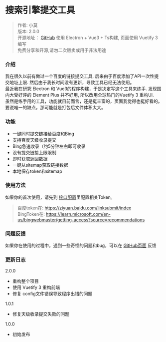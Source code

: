 # 搜索引擎提交工具

> 作者: 小莫  
> 版本: 2.0.0  
> 开源地址： <a href="https://github.com/3DMXM/LinkPush" target="_blank" >GitHub</a>
> 使用 Electron + Vue3 + Ts构建, 页面使用 Vuetify 3  编写  
> 免费分享和开源,请勿二次贩卖或用于非法用途  


### 介绍
我在很久以前有做过一个百度的链接提交工具, 后来由于百度添加了API一次性提交地址上限.
然后由于我长时间没有更新，导致工具已经无法使用。  
最近我在研究 Electron 和 Vue3的程序构建，于是决定写这个工具来练手.
发现国内大受好评的 Element Plus 并不好用, 所以改用全球热门的Vuetify 3  重构UI.  
虽然是练手用的工具，功能就目前而言，还是挺丰富的，页面我觉得也挺好看的。  
要说唯一的缺点，那可能就是打包后文件体积太大。  

### 功能
- 一键同时提交链接给百度和Bing
- 支持百度天级收录提交
- Bing急速收录（约5分钟左右即可收录
- 没有提交链接上限限制
- 即时获取返回数据
- 一键从sitemap获取链接数据
- 本地保存token和sitemap

### 使用方法

如果你的首次使用，请先到 [接口配置](#/Settings)里配置相关Token,
> 百度token在: <a href="https://ziyuan.baidu.com/linksubmit/index" target="_blank" >https://ziyuan.baidu.com/linksubmit/index</a>   
> BingToken在: <a href="https://learn.microsoft.com/en-us/bingwebmaster/getting-access?source=recommendations" target="_blank" >https://learn.microsoft.com/en-us/bingwebmaster/getting-access?source=recommendations</a> 

### 问题反馈

如果你在使用的过程中，遇到一些奇怪的问题和bug，可以在 <a href="https://github.com/3DMXM/LinkPush" target="_blank" >GitHub页面</a> 反馈


### 更新日志

2.0.0
- 重构整个项目
- 使用 Vuetify 3 重构前端
- 修复 config文件错误导致程序出错的问题

1.0.1
- 修复天级收录提交失败的问题


1.0.0
- 初始发布